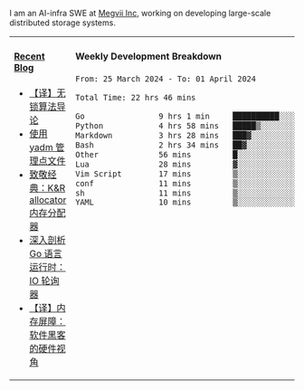 I am an AI-infra SWE at [Megvii Inc](https://en.megvii.com/), working on developing large-scale distributed storage systems.

<table width="960px">
<tr>
<td valign="top" width="50%">

#### <a href="https://www.kongjun18.me" target="_blank">Recent Blog</a>

<!-- BLOG-POST-LIST:START -->
- [【译】无锁算法导论](https://kongjun18.github.io/posts/2023/07/14/)
- [使用 yadm 管理点文件](https://kongjun18.github.io/posts/2023/04/07/)
- [致敬经典：K&amp;R allocator 内存分配器](https://kongjun18.github.io/posts/2022/12/12/)
- [深入剖析 Go 语言运行时：IO 轮询器](https://kongjun18.github.io/posts/2022/11/21/)
- [【译】内存屏障：软件黑客的硬件视角](https://kongjun18.github.io/posts/2022/11/03/)
<!-- BLOG-POST-LIST:END -->

</td>
<td valign="top" width="50%">

#### Weekly Development Breakdown

<!--START_SECTION:waka-->

```txt
From: 25 March 2024 - To: 01 April 2024

Total Time: 22 hrs 46 mins

Go                9 hrs 1 min     ██████████░░░░░░░░░░░░░░░   39.63 %
Python            4 hrs 58 mins   █████▒░░░░░░░░░░░░░░░░░░░   21.81 %
Markdown          3 hrs 28 mins   ███▓░░░░░░░░░░░░░░░░░░░░░   15.28 %
Bash              2 hrs 34 mins   ██▓░░░░░░░░░░░░░░░░░░░░░░   11.27 %
Other             56 mins         █░░░░░░░░░░░░░░░░░░░░░░░░   04.10 %
Lua               28 mins         ▓░░░░░░░░░░░░░░░░░░░░░░░░   02.12 %
Vim Script        17 mins         ▒░░░░░░░░░░░░░░░░░░░░░░░░   01.25 %
conf              11 mins         ▒░░░░░░░░░░░░░░░░░░░░░░░░   00.86 %
sh                11 mins         ▒░░░░░░░░░░░░░░░░░░░░░░░░   00.84 %
YAML              10 mins         ▒░░░░░░░░░░░░░░░░░░░░░░░░   00.79 %
```

<!--END_SECTION:waka-->
</td>
</tr>

</table>
